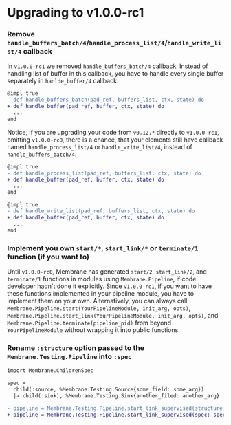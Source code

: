 # Upgrading to v1.0.0-rc1

### Remove `handle_buffers_batch/4`/`handle_process_list/4`/`handle_write_list/4` callback

In `v1.0.0-rc1` we removed `handle_buffers_batch/4` callback. Instead of handling list of buffer in this callback, you have to handle every single buffer separately in `hanlde_buffer/4` callback.

```diff
@impl true
- def handle_buffers_batch(pad_ref, buffers_list, ctx, state) do
+ def handle_buffer(pad_ref, buffer, ctx, state) do
  ...
end
```

Notice, if you are upgrading your code from `v0.12.*` directly to `v1.0.0-rc1`, omitting `v1.0.0-rc0`, there is a chance, that your elements still have callback named `handle_process_list/4` or `handle_write_list/4`, instead of `handle_buffers_batch/4`.

```diff
@impl true
- def handle_process_list(pad_ref, buffers_list, ctx, state) do
+ def handle_buffer(pad_ref, buffer, ctx, state) do
  ...
end
```

```diff
@impl true
- def handle_write_list(pad_ref, buffers_list, ctx, state) do
+ def handle_buffer(pad_ref, buffer, ctx, state) do
  ...
end
```

### Implement you own `start/*`, `start_link/*` or `terminate/1` function (if you want to)

Until `v1.0.0-rc0`, Membrane has generated `start/2`, `start_link/2`, and `terminate/1` functions in modules using `Membrane.Pipeline`, if code developer hadn't done it explicitly. Since `v1.0.0-rc1`, if you want to have these functions implemented in your pipeline module, you have to implement them on your own. Alternatively, you can always call `Membrane.Pipeline.start(YourPipelineModule, init_arg, opts)`, `Membrane.Pipeline.start_link(YourPipelineModule, init_arg, opts)`, and `Membrane.Pipeline.terminate(pipeline_pid)` from beyond `YourPipelineModule` without wrapping it into public functions.

### Rename `:structure` option passed to the `Membrane.Testing.Pipeline` into `:spec`

```diff
import Membrane.ChildrenSpec

spec = 
  child(:source, %Membrane.Testing.Source{some_field: some_arg})
  |> child(:sink), %Membrane.Testing.Sink{another_filed: another_arg}

- pipeline = Membrane.Testing.Pipeline.start_link_supervised(structure: spec)
+ pipeline = Membrane.Testing.Pipeline.start_link_supervised(spec: spec)
```